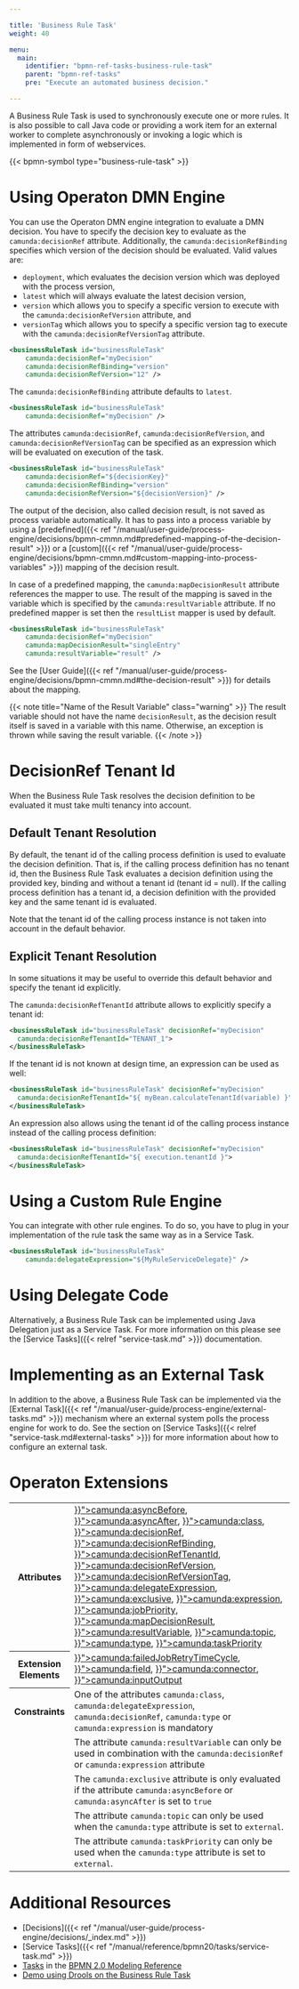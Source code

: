 ```yaml
---

title: 'Business Rule Task'
weight: 40

menu:
  main:
    identifier: "bpmn-ref-tasks-business-rule-task"
    parent: "bpmn-ref-tasks"
    pre: "Execute an automated business decision."

---
```


A Business Rule Task is used to synchronously execute one or more rules. It is also possible to call Java code or providing a work item for an external worker to complete asynchronously or invoking a logic which is implemented in form of webservices.

{{< bpmn-symbol type="business-rule-task" >}}


# Using Operaton DMN Engine

You can use the Operaton DMN engine integration to evaluate a DMN decision. You have
to specify the decision key to evaluate as the `camunda:decisionRef` attribute. Additionally,
the `camunda:decisionRefBinding` specifies which version of the decision should be evaluated.
Valid values are:

* `deployment`, which evaluates the decision version which was deployed with the process
version,
* `latest` which will always evaluate the latest decision version,
* `version` which allows you to specify a specific version to execute with the `camunda:decisionRefVersion` attribute, and
* `versionTag` which allows you to specify a specific version tag to execute with the `camunda:decisionRefVersionTag` attribute.

```xml
<businessRuleTask id="businessRuleTask"
    camunda:decisionRef="myDecision"
    camunda:decisionRefBinding="version"
    camunda:decisionRefVersion="12" />
```

The `camunda:decisionRefBinding` attribute defaults to `latest`.

```xml
<businessRuleTask id="businessRuleTask"
    camunda:decisionRef="myDecision" />
```

The attributes `camunda:decisionRef`, `camunda:decisionRefVersion`, and `camunda:decisionRefVersionTag` can be specified as
an expression which will be evaluated on execution of the task.

```xml
<businessRuleTask id="businessRuleTask"
    camunda:decisionRef="${decisionKey}"
    camunda:decisionRefBinding="version"
    camunda:decisionRefVersion="${decisionVersion}" />
```

The output of the decision, also called decision result, is not saved as process variable automatically. It has to pass into a process variable by using a [predefined]({{< ref "/manual/user-guide/process-engine/decisions/bpmn-cmmn.md#predefined-mapping-of-the-decision-result" >}}) or a [custom]({{< ref "/manual/user-guide/process-engine/decisions/bpmn-cmmn.md#custom-mapping-into-process-variables" >}}) mapping of the decision result.

In case of a predefined mapping, the `camunda:mapDecisionResult` attribute references the mapper to use. The result of the mapping is saved in the variable which is specified by the `camunda:resultVariable` attribute. If no predefined mapper is set then the `resultList` mapper is used by default.

```xml
<businessRuleTask id="businessRuleTask"
    camunda:decisionRef="myDecision"
    camunda:mapDecisionResult="singleEntry"
    camunda:resultVariable="result" />
```

See the [User Guide]({{< ref "/manual/user-guide/process-engine/decisions/bpmn-cmmn.md#the-decision-result" >}}) for details about the mapping.

{{< note title="Name of the Result Variable" class="warning" >}}
The result variable should not have the name `decisionResult`, as the decision result itself is saved in a variable with this name. Otherwise, an exception is thrown while saving the result variable.
{{< /note >}}

# DecisionRef Tenant Id

When the Business Rule Task resolves the decision definition to be evaluated it must take multi tenancy into account.

## Default Tenant Resolution
By default, the tenant id of the calling process definition is used to evaluate the decision definition.
That is, if the calling process definition has no tenant id, then the Business Rule Task evaluates a decision definition using the provided key, binding and without a tenant id (tenant id = null).
If the calling process definition has a tenant id, a decision definition with the provided key and the same tenant id is evaluated.

Note that the tenant id of the calling process instance is not taken into account in the default behavior.

## Explicit Tenant Resolution

In some situations it may be useful to override this default behavior and specify the tenant id explicitly.

The `camunda:decisionRefTenantId` attribute allows to explicitly specify a tenant id:

```xml
<businessRuleTask id="businessRuleTask" decisionRef="myDecision"
  camunda:decisionRefTenantId="TENANT_1">
</businessRuleTask>
```

If the tenant id is not known at design time, an expression can be used as well:

```xml
<businessRuleTask id="businessRuleTask" decisionRef="myDecision"
  camunda:decisionRefTenantId="${ myBean.calculateTenantId(variable) }">
</businessRuleTask>
```

An expression also allows using the tenant id of the calling process instance instead of the calling process definition:

```xml
<businessRuleTask id="businessRuleTask" decisionRef="myDecision"
  camunda:decisionRefTenantId="${ execution.tenantId }">
</businessRuleTask>
```

# Using a Custom Rule Engine

You can integrate with other rule engines. To do so, you have to plug in your
implementation of the rule task the same way as in a Service Task.

```xml
<businessRuleTask id="businessRuleTask"
    camunda:delegateExpression="${MyRuleServiceDelegate}" />
```


# Using Delegate Code

Alternatively, a Business Rule Task can be implemented using Java Delegation just as a Service Task. For more
information on this please see the [Service Tasks]({{< relref "service-task.md" >}}) documentation.


# Implementing as an External Task

In addition to the above, a Business Rule Task can be implemented via the [External Task]({{< ref "/manual/user-guide/process-engine/external-tasks.md" >}}) mechanism where an external system polls the process engine for work to do. See the section on [Service Tasks]({{< relref "service-task.md#external-tasks" >}}) for more information about how to configure an external task.


# Operaton Extensions

<table class="table table-striped">
  <tr>
    <th>Attributes</th>
    <td>
      <a href="{{< ref "/manual/reference/bpmn20/custom-extensions/extension-attributes.md#asyncbefore" >}}">camunda:asyncBefore</a>,
      <a href="{{< ref "/manual/reference/bpmn20/custom-extensions/extension-attributes.md#asyncafter" >}}">camunda:asyncAfter</a>,
      <a href="{{< ref "/manual/reference/bpmn20/custom-extensions/extension-attributes.md#class" >}}">camunda:class</a>,
      <a href="{{< ref "/manual/reference/bpmn20/custom-extensions/extension-attributes.md#decisionref" >}}">camunda:decisionRef</a>,
      <a href="{{< ref "/manual/reference/bpmn20/custom-extensions/extension-attributes.md#decisionrefbinding" >}}">camunda:decisionRefBinding</a>,
      <a href="{{< ref "/manual/reference/bpmn20/custom-extensions/extension-attributes.md#decisionreftenantid" >}}">camunda:decisionRefTenantId</a>,
      <a href="{{< ref "/manual/reference/bpmn20/custom-extensions/extension-attributes.md#decisionrefversion" >}}">camunda:decisionRefVersion</a>,
      <a href="{{< ref "/manual/reference/bpmn20/custom-extensions/extension-attributes.md#decisionrefversiontag" >}}">camunda:decisionRefVersionTag</a>,
      <a href="{{< ref "/manual/reference/bpmn20/custom-extensions/extension-attributes.md#delegateexpression" >}}">camunda:delegateExpression</a>,
      <a href="{{< ref "/manual/reference/bpmn20/custom-extensions/extension-attributes.md#exclusive" >}}">camunda:exclusive</a>,
      <a href="{{< ref "/manual/reference/bpmn20/custom-extensions/extension-attributes.md#expression" >}}">camunda:expression</a>,
      <a href="{{< ref "/manual/reference/bpmn20/custom-extensions/extension-attributes.md#jobpriority" >}}">camunda:jobPriority</a>,
      <a href="{{< ref "/manual/reference/bpmn20/custom-extensions/extension-attributes.md#mapdecisionresult" >}}">camunda:mapDecisionResult</a>,
      <a href="{{< ref "/manual/reference/bpmn20/custom-extensions/extension-attributes.md#resultvariable" >}}">camunda:resultVariable</a>,
      <a href="{{< ref "/manual/reference/bpmn20/custom-extensions/extension-attributes.md#topic" >}}">camunda:topic</a>,
      <a href="{{< ref "/manual/reference/bpmn20/custom-extensions/extension-attributes.md#type" >}}">camunda:type</a>,
      <a href="{{< ref "/manual/reference/bpmn20/custom-extensions/extension-attributes.md#taskpriority" >}}">camunda:taskPriority</a>
    </td>
  </tr>
  <tr>
    <th>Extension Elements</th>
    <td>
      <a href="{{< ref "/manual/reference/bpmn20/custom-extensions/extension-elements.md#failedjobretrytimecycle" >}}">camunda:failedJobRetryTimeCycle</a>,
      <a href="{{< ref "/manual/reference/bpmn20/custom-extensions/extension-elements.md#field" >}}">camunda:field</a>,
      <a href="{{< ref "/manual/reference/bpmn20/custom-extensions/extension-elements.md#connector" >}}">camunda:connector</a>,
      <a href="{{< ref "/manual/reference/bpmn20/custom-extensions/extension-elements.md#inputoutput" >}}">camunda:inputOutput</a>
    </td>
  </tr>
  <tr>
    <th>Constraints</th>
    <td>
      One of the attributes <code>camunda:class</code>, <code>camunda:delegateExpression</code>, <code>camunda:decisionRef</code>,
      <code>camunda:type</code> or <code>camunda:expression</code> is mandatory
    </td>
  </tr>
  <tr>
    <td></td>
    <td>
      The attribute <code>camunda:resultVariable</code> can only be used in combination with the
      <code>camunda:decisionRef</code> or <code>camunda:expression</code> attribute
    </td>
  </tr>
  <tr>
    <td></td>
    <td>
      The <code>camunda:exclusive</code> attribute is only evaluated if the attribute
      <code>camunda:asyncBefore</code> or <code>camunda:asyncAfter</code> is set to <code>true</code>
    </td>
  </tr>
  <tr>
    <td></td>
    <td>
      The attribute <code>camunda:topic</code> can only be used when the <code>camunda:type</code> attribute is set to <code>external</code>.
    </td>
  </tr>
  <tr>
    <td></td>
    <td>
      The attribute <code>camunda:taskPriority</code> can only be used when the <code>camunda:type</code> attribute is set to <code>external</code>.
    </td>
  </tr>
</table>


# Additional Resources

* [Decisions]({{< ref "/manual/user-guide/process-engine/decisions/_index.md" >}})
* [Service Tasks]({{< ref "/manual/reference/bpmn20/tasks/service-task.md" >}})
* [Tasks](http://camunda.org/bpmn/reference.html#activities-task) in the [BPMN 2.0 Modeling Reference](http://camunda.org/bpmn/reference.html)
* [Demo using Drools on the Business Rule Task](https://github.com/camunda/camunda-consulting/tree/master/one-time-examples/order-confirmation-rules)
